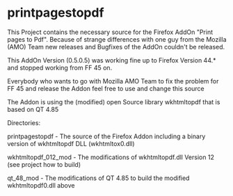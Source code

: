 # printpagestopdf
This Project contains the necessary source for the Firefox AddOn "Print pages to Pdf". Because of strange differences with one guy from the Mozilla (AMO) Team new releases and Bugfixes of the AddOn couldn't be released.

This AddOn Version (0.5.0.5) was working fine up to Firefox Version 44.* and stopped working from FF 45 on.

Everybody who wants to go with Mozilla AMO Team to fix the problem for FF 45 and release the Addon feel free to use and change this source

The Addon is using the (modified) open Source library wkhtmltopdf that is based on QT 4.85

Directories:

printpagestopdf - The source of the Firefox Addon including a binary version of wkhtmltopdf DLL (wkhtmltox0.dll)

wkhtmltopdf_012_mod - The modifications of wkhtmltopdf.dll Version 12 (see project how to build)

qt_48_mod - The modifications of QT 4.85 to build the modified wkhtmltopdf0.dll above
